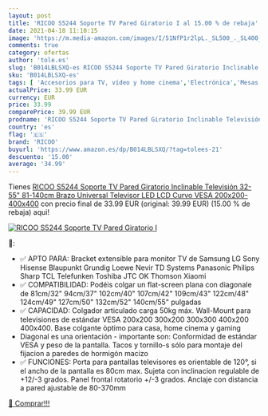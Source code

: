```yaml
---
layout: post
title: 'RICOO S5244 Soporte TV Pared Giratorio I al 15.00 % de rebaja'
date: 2021-04-18 11:10:15
image: 'https://m.media-amazon.com/images/I/51NfP1r2lpL._SL500_._SL400_.jpg'
comments: true
category: ofertas
author: 'tole.es'
slug: 'B014LBLSXQ-es RICOO S5244 Soporte TV Pared Giratorio Inclinable...'
sku: 'B014LBLSXQ-es'
tags: [ 'Accesorios para TV, vídeo y home cinema','Electrónica','Mesas y soportes para TV','Soportes de pared y techo para TV','TV, vídeo y home cinema','ricoo','televisor', ]
actualPrice: 33.99 EUR
currency: EUR
price: 33.99
comparePrice: 39.99 EUR
prodname: 'RICOO S5244 Soporte TV Pared Giratorio Inclinable Televisión 32-55"  81-140cm  Brazo Universal Televisor LED LCD Curvo VESA 200x200-400x400'
country: 'es'
flag: '🇪🇸'
brand: 'RICOO'
buyurl: 'https://www.amazon.es/dp/B014LBLSXQ/?tag=tolees-21'
descuento: '15.00'
average: '34.99'
---
```


Tienes [RICOO S5244 Soporte TV Pared Giratorio Inclinable Televisión 32-55"  81-140cm  Brazo Universal Televisor LED LCD Curvo VESA 200x200-400x400](https://www.amazon.es/dp/B014LBLSXQ/?tag=tolees-21) con precio final de  33.99 EUR (original: 39.99 EUR) (15.00 %  de rebaja) aqui!

[![RICOO S5244 Soporte TV Pared Giratorio I](https://m.media-amazon.com/images/I/51NfP1r2lpL._SL500_._SL400_.jpg)](https://www.amazon.es/dp/B014LBLSXQ/?tag=tolees-21)

🔎:

- ✅ APTO PARA: Bracket extensible para monitor TV de Samsung LG Sony Hisense Blaupunkt Grundig Loewe Nevir TD Systems Panasonic Philips Sharp TCL Telefunken Toshiba JTC OK Thomson Xiaomi
- ✅ COMPATIBILIDAD: Podéis colgar un flat-screen plana con diagonale de 81cm/32" 94cm/37" 102cm/40" 107cm/42" 109cm/43" 122cm/48" 124cm/49" 127cm/50" 132cm/52" 140cm/55" pulgadas
- ✅ CAPACIDAD: Colgador articulado carga 50kg máx. Wall-Mount para televisiones de estándar VESA 200x200 300x200 300x300 400x200 400x400. Base colgante òptimo para casa, home cinema y gaming
- Diagonal es una orientación - importante son: Conformidad de estándar VESA y peso de la pantalla. Tacos y tornillo-s sólo para montaje del fijacion a paredes de hormigón macizo
- ✅ FUNCIONES: Porta para pantallas televisores es orientable de 120°, si el ancho de la pantalla es 80cm max. Sujeta con inclinacion regulable de +12/-3 grados. Panel frontal rotatorio +/-3 grados. Anclaje con distancia a pared ajustable de 80-370mm

[🛒 Comprar!!!](https://www.amazon.es/dp/B014LBLSXQ/?tag=tolees-21)
